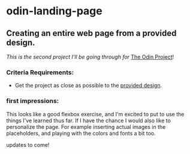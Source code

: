 # odin-landing-page
<h2>Creating an entire web page from a provided design.</h2>
<p><em>This is the second project I'll be going through for </em><a href="https://www.theodinproject.com/">The Odin Project</a>!</p>
<h3>Criteria Requirements:</h3>
<ul>
  <li>Get the project as close as possible to the <a href="https://github.com/thejourneyville/odin-landing-page/blob/main/source-images/odin-project-landing-page-original-image.png">provided design</a>.</li>
</ul>
<h3>first impressions:</h3>
<p>This looks like a good flexbox exercise, and I'm excited to put to use the things I've learned thus far. If I have the chance I would also like to personalize the page. For example inserting actual images in the placeholders, and playing with the colors and fonts a bit too.</p>

<p>updates to come!</p>
